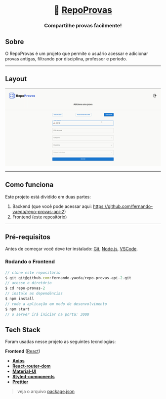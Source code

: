 <h1 align="center">
   📑 <a href="#"> RepoProvas </a>
</h1>

<h3 align="center">
    Compartilhe provas facilmente!
</h3>


## Sobre

O RepoProvas é um projeto que permite o usuário acessar e adicionar provas antigas, filtrando por disciplina, professor e período.

---


## Layout

<div align="center">
 <img src="./public/repoprovas.gif" alt="app demonstration" />
</div>

---

## Como funciona

Este projeto está dividido em duas partes:
1. Backend (que você pode acessar aqui: https://github.com/fernando-yaeda/repo-provas-api-2)
2. Frontend (este repositório)

---

## Pré-requisitos

Antes de começar você deve ter instalado:
[Git](https://git-scm.com), [Node.js](https://nodejs.org/en/), [VSCode](https://code.visualstudio.com/).

### Rodando o Frontend


``` jsx
// clone este repositório
$ git git@github.com:fernando-yaeda/repo-provas-api-2.git
// acesse o diretório
$ cd repo-provas-2
// instale as dependências
$ npm install
// rode a aplicação em modo de desenvolvimento
$ npm start
// o server irá iniciar na porta: 3000
```

## Tech Stack

Foram usadas nesse projeto as seguintes tecnologias:

**Frontend**  ([React](https://reactjs.org/))

-   **[Axios](https://github.com/axios/axios)**
-   **[React-router-dom](https://github.com/remix-run/react-router)**
-   **[Material-UI](https://github.com/mui/material-ui)**
-   **[Styled-components](https://github.com/styled-components/styled-components)**
-   **[Prettier](https://github.com/prettier/prettier)**

> veja o arquivo  [package.json](https://github.com/fernando-yaeda/repo-provas-2/blob/main/package.json)
